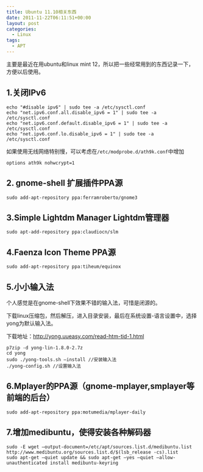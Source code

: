 ```yaml
---
title: Ubuntu 11.10相关东西
date: 2011-11-22T06:11:51+00:00
layout: post
categories:
  - Linux
tags:
  - APT
---
```

主要是最近在用ubuntu和linux mint 12，所以把一些经常用到的东西记录一下，方便以后使用。

## 1.关闭IPv6
```
echo "#disable ipv6" | sudo tee -a /etc/sysctl.conf
echo "net.ipv6.conf.all.disable_ipv6 = 1" | sudo tee -a /etc/sysctl.conf
echo "net.ipv6.conf.default.disable_ipv6 = 1" | sudo tee -a /etc/sysctl.conf
echo "net.ipv6.conf.lo.disable_ipv6 = 1" | sudo tee -a /etc/sysctl.conf
```
<!--more-->
如果使用无线网络特别慢，可以考虑在`/etc/modprobe.d/ath9k.conf`中增加
```
options ath9k nohwcrypt=1
```

## 2. gnome-shell 扩展插件PPA源
```
sudo add-apt-repository ppa:ferramroberto/gnome3
```

## 3.Simple Lightdm Manager Lightdm管理器
```
sudo apt-add-repository ppa:claudiocn/slm
```

## 4.Faenza Icon Theme PPA源
```
sudo add-apt-repository ppa:tiheum/equinox
```

## 5.小小输入法

个人感觉是在gnome-shell下效果不错的输入法，可惜是闭源的。

下载linux压缩包，然后解压，进入目录安装，最后在系统设置-语言设置中，选择yong为默认输入法。

下载地址：<http://yong.uueasy.com/read-htm-tid-1.html>
```
p7zip -d yong-lin-1.8.0-2.7z
cd yong
sudo ./yong-tools.sh –install //安装输入法
./yong-config.sh //设置输入法
```

## 6.Mplayer的PPA源（gnome-mplayer,smplayer等前端的后台）
```
sudo add-apt-repository ppa:motumedia/mplayer-daily
```

## 7.增加medibuntu，使得安装各种解码器
```
sudo -E wget –output-document=/etc/apt/sources.list.d/medibuntu.list http://www.medibuntu.org/sources.list.d/$(lsb_release -cs).list
sudo apt-get –quiet update && sudo apt-get –yes –quiet –allow-unauthenticated install medibuntu-keyring
```
